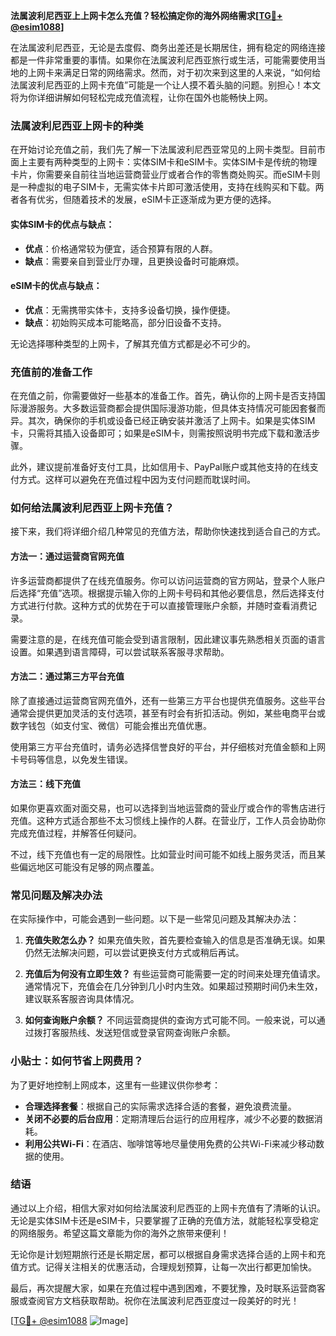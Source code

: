 **法属波利尼西亚上上网卡怎么充值？轻松搞定你的海外网络需求[[TG💪+ @esim1088](https://t.me/s/esim1088)]**

在法属波利尼西亚，无论是去度假、商务出差还是长期居住，拥有稳定的网络连接都是一件非常重要的事情。如果你在法属波利尼西亚旅行或生活，可能需要使用当地的上网卡来满足日常的网络需求。然而，对于初次来到这里的人来说，“如何给法属波利尼西亚的上网卡充值”可能是一个让人摸不着头脑的问题。别担心！本文将为你详细讲解如何轻松完成充值流程，让你在国外也能畅快上网。

### 法属波利尼西亚上网卡的种类

在开始讨论充值之前，我们先了解一下法属波利尼西亚常见的上网卡类型。目前市面上主要有两种类型的上网卡：实体SIM卡和eSIM卡。实体SIM卡是传统的物理卡片，你需要亲自前往当地运营商营业厅或者合作的零售商处购买。而eSIM卡则是一种虚拟的电子SIM卡，无需实体卡片即可激活使用，支持在线购买和下载。两者各有优劣，但随着技术的发展，eSIM卡正逐渐成为更方便的选择。

#### 实体SIM卡的优点与缺点：
- **优点**：价格通常较为便宜，适合预算有限的人群。
- **缺点**：需要亲自到营业厅办理，且更换设备时可能麻烦。

#### eSIM卡的优点与缺点：
- **优点**：无需携带实体卡，支持多设备切换，操作便捷。
- **缺点**：初始购买成本可能略高，部分旧设备不支持。

无论选择哪种类型的上网卡，了解其充值方式都是必不可少的。

### 充值前的准备工作

在充值之前，你需要做好一些基本的准备工作。首先，确认你的上网卡是否支持国际漫游服务。大多数运营商都会提供国际漫游功能，但具体支持情况可能因套餐而异。其次，确保你的手机或设备已经正确安装并激活了上网卡。如果是实体SIM卡，只需将其插入设备即可；如果是eSIM卡，则需按照说明书完成下载和激活步骤。

此外，建议提前准备好支付工具，比如信用卡、PayPal账户或其他支持的在线支付方式。这样可以避免在充值过程中因为支付问题而耽误时间。

### 如何给法属波利尼西亚上网卡充值？

接下来，我们将详细介绍几种常见的充值方法，帮助你快速找到适合自己的方式。

#### 方法一：通过运营商官网充值

许多运营商都提供了在线充值服务。你可以访问运营商的官方网站，登录个人账户后选择“充值”选项。根据提示输入你的上网卡号码和其他必要信息，然后选择支付方式进行付款。这种方式的优势在于可以直接管理账户余额，并随时查看消费记录。

需要注意的是，在线充值可能会受到语言限制，因此建议事先熟悉相关页面的语言设置。如果遇到语言障碍，可以尝试联系客服寻求帮助。

#### 方法二：通过第三方平台充值

除了直接通过运营商官网充值外，还有一些第三方平台也提供充值服务。这些平台通常会提供更加灵活的支付选项，甚至有时会有折扣活动。例如，某些电商平台或数字钱包（如支付宝、微信）可能会推出充值优惠。

使用第三方平台充值时，请务必选择信誉良好的平台，并仔细核对充值金额和上网卡号码等信息，以免发生错误。

#### 方法三：线下充值

如果你更喜欢面对面交易，也可以选择到当地运营商的营业厅或合作的零售店进行充值。这种方式适合那些不太习惯线上操作的人群。在营业厅，工作人员会协助你完成充值过程，并解答任何疑问。

不过，线下充值也有一定的局限性。比如营业时间可能不如线上服务灵活，而且某些偏远地区可能没有足够的网点覆盖。

### 常见问题及解决办法

在实际操作中，可能会遇到一些问题。以下是一些常见问题及其解决办法：

1. **充值失败怎么办？**
   如果充值失败，首先要检查输入的信息是否准确无误。如果仍然无法解决问题，可以尝试更换支付方式或稍后再试。

2. **充值后为何没有立即生效？**
   有些运营商可能需要一定的时间来处理充值请求。通常情况下，充值会在几分钟到几小时内生效。如果超过预期时间仍未生效，建议联系客服咨询具体情况。

3. **如何查询账户余额？**
   不同运营商提供的查询方式可能不同。一般来说，可以通过拨打客服热线、发送短信或登录官网查询账户余额。

### 小贴士：如何节省上网费用？

为了更好地控制上网成本，这里有一些建议供你参考：

- **合理选择套餐**：根据自己的实际需求选择合适的套餐，避免浪费流量。
- **关闭不必要的后台应用**：定期清理后台运行的应用程序，减少不必要的数据消耗。
- **利用公共Wi-Fi**：在酒店、咖啡馆等地尽量使用免费的公共Wi-Fi来减少移动数据的使用。

### 结语

通过以上介绍，相信大家对如何给法属波利尼西亚的上网卡充值有了清晰的认识。无论是实体SIM卡还是eSIM卡，只要掌握了正确的充值方法，就能轻松享受稳定的网络服务。希望这篇文章能为你的海外之旅带来便利！

无论你是计划短期旅行还是长期定居，都可以根据自身需求选择合适的上网卡和充值方式。记得关注相关的优惠活动，合理规划预算，让每一次出行都更加愉快。

最后，再次提醒大家，如果在充值过程中遇到困难，不要犹豫，及时联系运营商客服或查阅官方文档获取帮助。祝你在法属波利尼西亚度过一段美好的时光！

[[TG💪+ @esim1088](https://t.me/s/esim1088) ![Image](https://i.postimg.cc/4NQfJmqS/Snipaste-2025-05-13-00-14-12.png)]